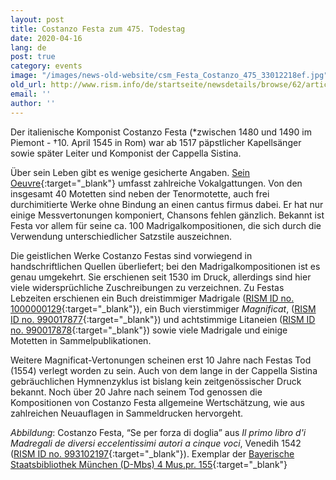 ```yaml
---
layout: post
title: Costanzo Festa zum 475. Todestag
date: 2020-04-16
lang: de
post: true
category: events
image: "/images/news-old-website/csm_Festa_Costanzo_475_33012218ef.jpg"
old_url: http://www.rism.info/de/startseite/newsdetails/browse/62/article/64/the-475th-anniversary-of-the-death-of-costanzo-festa.html
email: ''
author: ''
---
```



Der italienische Komponist Costanzo Festa (\*zwischen 1480 und 1490 im Piemont - †10. April 1545 in Rom) war ab 1517 päpstlicher Kapellsänger sowie später Leiter und Komponist der Cappella Sistina.

Über sein Leben gibt es wenige gesicherte Angaben. [Sein Oeuvre](https://opac.rism.info/search?View=rism&author=Festa+costanzo){:target="_blank"} umfasst zahlreiche Vokalgattungen. Von den insgesamt 40 Motetten sind neben der Tenormotette, auch frei durchimitierte Werke ohne Bindung an einen cantus firmus dabei. Er hat nur einige Messvertonungen komponiert, Chansons fehlen gänzlich. Bekannt ist Festa vor allem für seine ca. 100 Madrigalkompositionen, die sich durch die Verwendung unterschiedlicher Satzstile auszeichnen.

Die geistlichen Werke Costanzo Festas sind vorwiegend in handschriftlichen Quellen überliefert; bei den Madrigalkompositionen ist es genau umgekehrt. Sie erschienen seit 1530 im Druck, allerdings sind hier viele widersprüchliche Zuschreibungen zu verzeichnen. Zu Festas Lebzeiten erschienen ein Buch dreistimmiger Madrigale ([RISM ID no. 1000000129](https://opac.rism.info/search?id=1000000129&View=rism){:target="_blank"}), ein Buch vierstimmiger _Magnificat_, ([RISM ID no. 990017877](https://opac.rism.info/search?id=990017877&View=rism){:target="_blank"}) und achtstimmige Litaneien ([RISM ID no. 990017878](https://opac.rism.info/search?id=990017878&View=rism){:target="_blank"}) sowie viele Madrigale und einige Motetten in Sammelpublikationen.

Weitere Magnificat-Vertonungen scheinen erst 10 Jahre nach Festas Tod (1554) verlegt worden zu sein. Auch von dem lange in der Cappella Sistina gebräuchlichen Hymnenzyklus ist bislang kein zeitgenössischer Druck bekannt. Noch über 20 Jahre nach seinem Tod genossen die Kompositionen von Costanzo Festa allgemeine Wertschätzung, wie aus zahlreichen Neuauflagen in Sammeldrucken hervorgeht.



_Abbildung_: Costanzo Festa, “Se per forza di doglia” aus _Il primo libro d'i Madregali de diversi eccelentissimi autori a cinque voci_, Venedih 1542 ([RISM ID no. 993102197](https://opac.rism.info/search?id=993102197&View=rism){:target="_blank"}).
Exemplar der [Bayerische Staatsbibliothek München (D-Mbs) 4 Mus.pr. 155](http://mdz-nbn-resolving.de/urn:nbn:de:bvb:12-bsb00080881-2){:target="_blank"}



